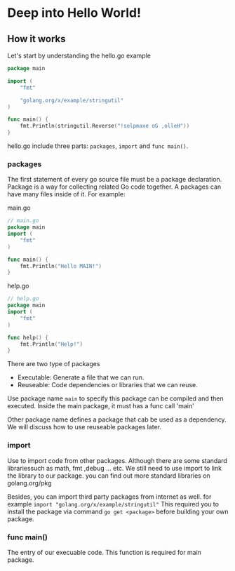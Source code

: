
Deep into Hello World!
======================

How it works
-------------

Let's start by understanding the hello.go example

```go
package main

import (
	"fmt"

	"golang.org/x/example/stringutil"
)

func main() {
	fmt.Println(stringutil.Reverse("!selpmaxe oG ,olleH"))
}
```

hello.go include three parts: `packages`, `import` and `func main()`.

### packages

The first statement of every go source file must be a package declaration.
Package is a way for collecting related Go code together.
A packages can have many files inside of it. For example:

main.go

```go
// main.go
package main
import (
	"fmt"
)

func main() {
	fmt.Println("Hello MAIN!")
}
```

help.go

```go
// help.go
package main
import (
	"fmt"
)

func help() {
	fmt.Println("Help!")
}
```


There are two type of packages

- Executable: Generate a file that we can run.
- Reuseable: Code dependencies or libraries that we can reuse.

Use package name `main` to specify this package can be compiled and then executed. Inside the main package, it must has a func call 'main'

Other package name defines a package that cab be used as a dependency.
We will discuss how to use reuseable packages later.



### import

Use to import code from other packages.
Although there are some standard librariessuch as math, fmt ,debug ... etc.
We still need to use import to link the library to our package.
you can find out more standard libraries on golang.org/pkg

Besides, you can import third party packages from internet as well.
for example `import "golang.org/x/example/stringutil"`
This required you to install the package via command `go get <package>` before building your own package.


### func main()

The entry of our execuable code. This function is required for main package.
